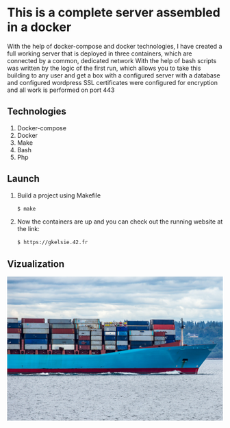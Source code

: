 # This is a complete server assembled in a docker

With the help of docker-compose and docker technologies, I have created a full working server that is deployed in three containers, which are connected by a common, dedicated network
With the help of bash scripts was written by the logic of the first run, which allows you to take this building to any user and get a box with a configured server with a database and configured wordpress
SSL certificates were configured for encryption and all work is performed on port 443

## Technologies

1. Docker-compose
2. Docker
3. Make
4. Bash
5. Php

## Launch

1. Build a project using Makefile

   ```sh
   $ make
   ```
  
2. Now the containers are up and you can check out the running website at the link:

   ```sh
   $ https://gkelsie.42.fr
   ```

## Vizualization

  <img src="./screen/docker.jpg" width="600" alt="docker">
